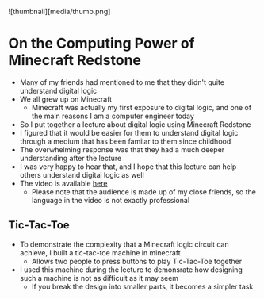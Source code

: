 ![thumbnail][media/thumb.png]
# On the Computing Power of Minecraft Redstone
- Many of my friends had mentioned to me that they didn't quite understand digital logic
- We all grew up on Minecraft
    - Minecraft was actually my first exposure to digital logic, and one of the main reasons I am a computer engineer today
- So I put together a lecture about digital logic using Minecraft Redstone
- I figured that it would be easier for them to understand digital logic through a medium that has been familar to them since childhood
- The overwhelming response was that they had a much deeper understanding after the lecture
- I was very happy to hear that, and I hope that this lecture can help others understand digital logic as well
- The video is available [here](https://www.youtube.com/watch?v=3Jjv6e8v4p0)
    - Please note that the audience is made up of my close friends, so the language in the video is not exactly professional
## Tic-Tac-Toe
- To demonstrate the complexity that a Minecraft logic circuit can achieve, I built a tic-tac-toe machine in minecraft
    - Allows two people to press buttons to play Tic-Tac-Toe together
- I used this machine during the lecture to demonsrate how designing such a machine is not as difficult as it may seem
    - If you break the design into smaller parts, it becomes a simpler task

